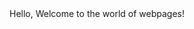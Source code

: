 
<HTML>
     <HEAD>
       <TITLE> HELLO GUYS I WILL TEACH HOW TO HACK
     </TITLE>
     </HEAD>
     <BODY>
        Hello, Welcome to the world of webpages!
      </BODY>
</HTML>

